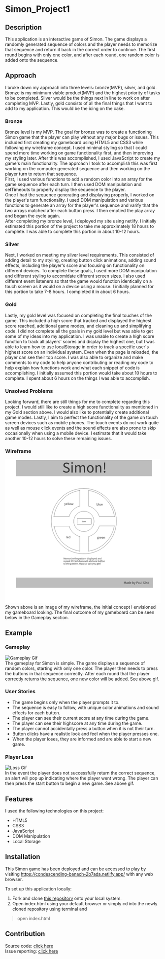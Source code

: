 # Simon_Project1

## Description
This application is an interactive game of Simon. The game displays a randomly generated sequence of colors and the player needs to memorize that sequence and return it back in the correct order to continue. The first round begins with only one color, and after each round, one random color is added onto the sequence. 

## Approach

I broke down my approach into three levels: bronze(MVP), silver, and gold. Bronze is my minimum viable product(MVP) and the highest priority of tasks to be completed. Silver would be the things next in line to work on after completing MVP. Lastly, gold consists of all the final things that I want to add to my application. This would be the icing on the cake.

### Bronze

Bronze level is my MVP. The goal for bronze was to create a functioning Simon game that the player can play without any major bugs or issues. This included first creating my gameboard using HTML5 and CSS3 while following my wireframe concept. I used minimal styling so that I could spend more time working on game functionality first, and then improving my styling later. After this was accomplished, I used JavaScript to create my game's main functionality. The approach I took to accomplish this was first working on the computer generated sequence and then working on the player turn to return that sequence.  
First, I used various functions to add a random color into an array for the game sequence after each turn. I then used DOM manipulation and setTimeouts to properly display the sequence to the player.  
Once I had the sequence generating and displaying properly, I worked on the player's turn functionality. I used DOM manipulation and various functions to generate an array for the player's sequence and varify that the two arrays matched after each button press. I then emptied the play array and began the cycle again.  
After completing my bronze level, I deployed my site using netlify.
I initially estimated this portion of the project to take me approximately 18 hours to complete. I was able to complete this portion in about 10-12 hours.

### Silver

Next, I worked on meeting my silver level requirements. This consisted of adding detail to my styling, creating button click animations, adding sound effects, including the player's score and focusing on functionality on different devices. To complete these goals, I used more DOM manipulation and different styling to accomidate different screen sizes. I also used different event listeners so that the game would function identically on a touch screen as it would on a device using a mouse. I initially planned for this portion to take 7-8 hours. I completed it in about 6 hours.

### Gold

Lastly, my gold level was focused on completing the final touches of the game. This included a high score that tracked and displayed the highest score reached, additional game modes, and cleaning up and simplifying code. I did not complete all the goals in my gold level but was able to get some of my ideas into my application. I was unable to create a high score function to track all players' scores and display the highest one, but I was able to learn how to use localStorage in order to track a specific user's highest score on an individual system. Even when the page is reloaded, the player can see their top score. I was also able to organize and make comments to my code to help anyone contributing or reading my code to help explain how functions work and what each snippet of code is accomplishing. I initially assumed this portion would take about 10 hours to complete. I spent about 6 hours on the things I was able to accomplish.

### Unsolved Problems

Looking forward, there are still things for me to complete regarding this project. I would still like to create a high score functionality as mentioned in my Gold section above. I would also like to potentially create additional game modes. Lastly, I aim to perfect the functionality of the game on touch screen devices such as mobile phones. The touch events do not work quite as well as mouse click events and the sound effects are also prone to skip occasionally when using a mobile device. I estimate that it would take another 10-12 hours to solve these remaining issues.

### Wireframe

![Wireframe Picture](Wireframe.png)  
Shown above is an image of my wireframe, the initial concept I envisioned my gameboard looking. The final outcome of my gameboard can be seen below in the Gameplay section.

## Example

### Gameplay

![Gameplay Gif](SimonGamePlay.gif)  
The gameplay for Simon is simple. The game displays a sequence of random colors, starting with only one color. The player then needs to press the buttons in that sequence correctly. After each round that the player correctly returns the sequence, one new color will be added. See above gif.

### User Stories

* The game begins only when the player prompts it to.
* The sequence is easy to follow, with unique color animations and sound effects for each button.
* The player can see their current score at any time during the game.
* The player can see their highscore at any time during the game.
* The player cannot accidentally press a button when it is not their turn.
* Button clicks have a realistic look and feel when the player presses one.
* When the player loses, they are informed and are able to start a new game.

### Player Loss

![Loss Gif](SimonGamePlayLose.gif)  
In the event the player does not successfully return the correct sequence, an alert will pop up indicating where the player went wrong. The player can then press the start button to begin a new game. See above gif.

## Features

I used the following technologies on this project:

* HTML5
* CSS3
* JavaScript
* DOM Manipulation
* Local Storage

## Installation

This Simon game has been deployed and can be accessed to play by visiting https://condescending-banach-2b7ada.netlify.app/ with any web browser.

To set up this application locally:

1. Fork and clone [this repository](https://github.com/PaulDSink/Simon_Project1) onto your local system.
2. Open index.html using your default browser or simply cd into the newly cloned repository using terminal and
>open index.html

## Contribution

Source code: [click here](git@github.com:PaulDSink/Simon_Project1.git)  
Issue reporting: [click here](git@github.com:PaulDSink/Simon_Project1.git/issues)